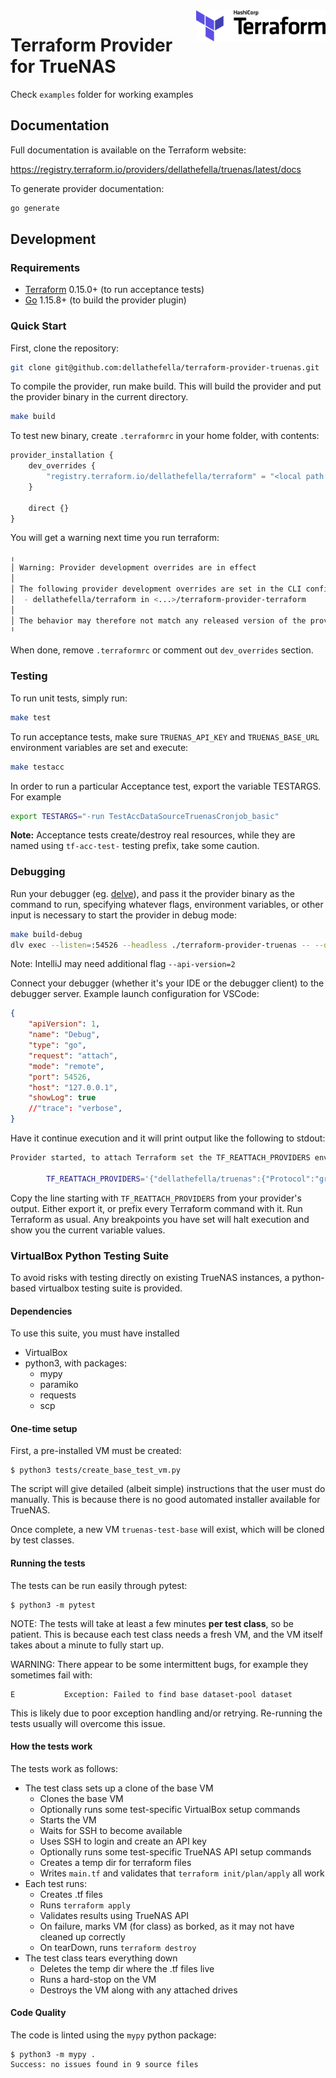 <a href="https://terraform.io">
    <img src="https://raw.githubusercontent.com/hashicorp/terraform-website/master/content/source/assets/images/logo-terraform-main.svg" alt="Terraform logo" title="Terraform" align="right" height="50" />
</a>

# Terraform Provider for TrueNAS

Check `examples` folder for working examples

## Documentation

Full documentation is available on the Terraform website:

https://registry.terraform.io/providers/dellathefella/truenas/latest/docs

To generate provider documentation:

```bash
go generate
```

## Development

### Requirements

- [Terraform](https://www.terraform.io/downloads.html) 0.15.0+ (to run acceptance tests)
- [Go](https://golang.org/doc/install) 1.15.8+ (to build the provider plugin)

### Quick Start

First, clone the repository:

```bash
git clone git@github.com:dellathefella/terraform-provider-truenas.git
```

To compile the provider, run make build. This will build the provider and put the provider binary in the current directory.

```bash
make build
```

To test new binary, create `.terraformrc` in your home folder, with contents:

```terraform
provider_installation {
	dev_overrides {
    	"registry.terraform.io/dellathefella/terraform" = "<local path to cloned provider repo>"
  	}

  	direct {}
}
```

You will get a warning next time you run terraform:
```bash
╷
│ Warning: Provider development overrides are in effect
│ 
│ The following provider development overrides are set in the CLI configuration:
│  - dellathefella/terraform in <...>/terraform-provider-terraform
│ 
│ The behavior may therefore not match any released version of the provider and applying changes may cause the state to become incompatible with published releases.
╵
```
When done, remove `.terraformrc` or comment out `dev_overrides` section.
### Testing

To run unit tests, simply run:

```bash
make test
```

To run acceptance tests, make sure `TRUENAS_API_KEY` and `TRUENAS_BASE_URL` environment variables are set and execute:

```bash
make testacc
```

In order to run a particular Acceptance test, export the variable TESTARGS. For example

```bash
export TESTARGS="-run TestAccDataSourceTruenasCronjob_basic"
```

**Note:** Acceptance tests create/destroy real resources, while they are named using `tf-acc-test-` testing prefix, take some caution.

### Debugging

Run your debugger (eg. [delve](https://github.com/go-delve/delve)), and pass it the provider binary as the command to run, specifying whatever flags, environment variables, or other input is necessary to start the provider in debug mode:

```bash
make build-debug
dlv exec --listen=:54526 --headless ./terraform-provider-truenas -- --debug
```

Note: IntelliJ may need additional flag `--api-version=2`

Connect your debugger (whether it's your IDE or the debugger client) to the debugger server. Example launch configuration for VSCode:

```json
{
    "apiVersion": 1,
    "name": "Debug",
    "type": "go",
    "request": "attach",
    "mode": "remote",
    "port": 54526, 
    "host": "127.0.0.1",
    "showLog": true
    //"trace": "verbose",            
}
```

Have it continue execution and it will print output like the following to stdout:

```bash
Provider started, to attach Terraform set the TF_REATTACH_PROVIDERS env var:

        TF_REATTACH_PROVIDERS='{"dellathefella/truenas":{"Protocol":"grpc","Pid":30101,"Test":true,"Addr":{"Network":"unix","String":"/var/folders/mq/00hw97gj08323ybqfm763plr0000gn/T/plugin900766792"}}}'
```

Copy the line starting with `TF_REATTACH_PROVIDERS` from your provider's output. Either export it, or prefix every Terraform command with it. Run Terraform as usual. Any breakpoints you have set will halt execution and show you the current variable values.

### VirtualBox Python Testing Suite

To avoid risks with testing directly on existing TrueNAS instances, a python-based virtualbox testing suite is provided.

#### Dependencies

To use this suite, you must have installed
- VirtualBox
- python3, with packages:
  - mypy
  - paramiko
  - requests
  - scp

#### One-time setup

First, a pre-installed VM must be created:
```
$ python3 tests/create_base_test_vm.py
```
The script will give detailed (albeit simple) instructions that the user must do manually. This is because there is no good automated installer available for TrueNAS.

Once complete, a new VM `truenas-test-base` will exist, which will be cloned by test classes.

#### Running the tests

The tests can be run easily through pytest:
```
$ python3 -m pytest
```
NOTE: The tests will take at least a few minutes **per test class**, so be patient. This is because each test class needs a fresh VM, and the VM itself takes about a minute to fully start up.

WARNING: There appear to be some intermittent bugs, for example they sometimes fail with:
```
E           Exception: Failed to find base dataset-pool dataset
```
This is likely due to poor exception handling and/or retrying. Re-running the tests usually will overcome this issue.

#### How the tests work

The tests work as follows:
- The test class sets up a clone of the base VM
  - Clones the base VM
  - Optionally runs some test-specific VirtualBox setup commands
  - Starts the VM
  - Waits for SSH to become available
  - Uses SSH to login and create an API key
  - Optionally runs some test-specific TrueNAS API setup commands
  - Creates a temp dir for terraform files
  - Writes `main.tf` and validates that `terraform init/plan/apply` all work
- Each test runs:
  - Creates .tf files
  - Runs `terraform apply`
  - Validates results using TrueNAS API
  - On failure, marks VM (for class) as borked, as it may not have cleaned up correctly
  - On tearDown, runs `terraform destroy`
- The test class tears everything down
  - Deletes the temp dir where the .tf files live
  - Runs a hard-stop on the VM
  - Destroys the VM along with any attached drives

#### Code Quality

The code is linted using the `mypy` python package:
```
$ python3 -m mypy .
Success: no issues found in 9 source files
```
